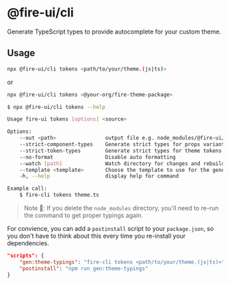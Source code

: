 # @fire-ui/cli

Generate TypeScript types to provide autocomplete for your custom theme.

## Usage

```sh
npx @fire-ui/cli tokens <path/to/your/theme.(js|ts)>
```

or

```sh
npx @fire-ui/cli tokens <@your-org/fire-theme-package>
```

```sh
$ npx @fire-ui/cli tokens --help

Usage fire-ui tokens [options] <source>

Options:
    --out <path>                output file e.g. node_modules/@fire-ui/styled-system/dist/declarations/src/theming.types.d.ts
    --strict-component-types    Generate strict types for props variant and size
    --strict-token-types        Generate strict types for theme tokens (e.g. color, spacing)
    --no-format                 Disable auto formatting
    --watch [path]              Watch directory for changes and rebuild
    --template <template>       Choose the template to use for the generation (choices: 'default', 'augmentation', default: 'default')
    -h, --help                  display help for command

Example call:
    $ fire-cli tokens theme.ts
```

> Note 🚨: If you delete the `node_modules` directory, you'll need to re-run the
> command to get proper typings again.

For convience, you can add a `postinstall` script to your `package.json`, so
you don't have to think about this every time you re-install your dependencies.

```json title ="package.json"
"scripts": {
    "gen:theme-typings": "fire-cli tokens <path/to/your/theme.(js|ts)>",
    "postinstall": "npm run gen:theme-typings"
}
```